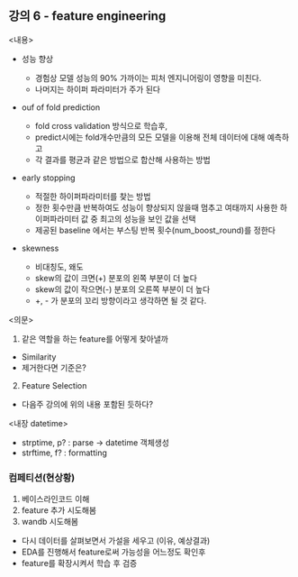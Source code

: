 ## 강의 6 - feature engineering

<내용>
* 성능 향상
  * 경험상 모델 성능의 90% 가까이는 피처 엔지니어링이 영향을 미친다.
  * 나머지는 하이퍼 파라미터가 주가 된다
* ouf of fold prediction
  * fold cross validation 방식으로 학습후,  
  * predict시에는 fold개수만큼의 모든 모델을 이용해 전체 데이터에 대해 예측하고    
  * 각 결과를 평균과 같은 방법으로 합산해 사용하는 방법
* early stopping
  * 적절한 하이퍼파라미터를 찾는 방법
  * 정한 횟수만큼 반복하여도 성능이 향상되지 않을때 멈추고 여태까지 사용한 하이퍼파라미터 값 중 최고의 성능을 보인 값을 선택
  * 제공된 baseline 에서는 부스팅 반복 횟수(num_boost_round)를 정한다

* skewness
  * 비대칭도, 왜도
  * skew의 값이 크면(+) 분포의 왼쪽 부분이 더 높다
  * skew의 값이 작으면(-) 분포의 오른쪽 부분이 더 높다
  * +, - 가 분포의 꼬리 방향이라고 생각하면 될 것 같다. 

<의문>
1. 같은 역할을 하는 feature를 어떻게 찾아낼까
  * Similarity
  * 제거한다면 기준은?
2. Feature Selection  
  
* 다음주 강의에 위의 내용 포함된 듯하다?

<내장 datetime>
* strptime, p? : parse -> datetime 객체생성
* strftime, f? : formatting

### 컴페티션(현상황)
1. 베이스라인코드 이해
2. feature 추가 시도해봄
3. wandb 시도해봄

* 다시 데이터를 살펴보면서 가설을 세우고 (이유, 예상결과)
* EDA를 진행해서 feature로써 가능성을 어느정도 확인후
* feature를 확장시켜서 학습 후 검증
